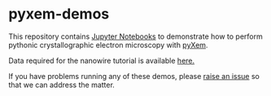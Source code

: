 # pyxem-demos

This repository contains [Jupyter Notebooks](http://jupyter.org/) to demonstrate
how to perform pythonic crystallographic electron microscopy with [pyXem](http://pyxem.github.io/pyxem/).

Data required for the nanowire tutorial is available [here.](https://drive.google.com/open?id=11CV7_wkFIsOtDICOcil8Bo25fo0NlR9I)

If you have problems running any of these demos, please [raise an issue](https://github.com/pyxem/pyxem-demos/issues) so that we can address the matter.
